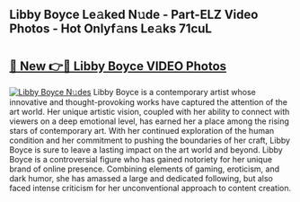 ## Libby Boyce Le𝚊ked N𝚞de - Part-ELZ Video Photos - Hot Onlyf𝚊ns Le𝚊ks 71cuL

# <h2><a href="http://ab7137.deff.icu/?id=Libby+Boyce">🔗 New 👉🔴 Libby Boyce VIDEO Photos</a></h2>

[![Libby Boyce N𝚞des](https://i.imgur.com/rIISA9y.gif)](http://ab7137.deff.icu/?id=Libby+Boyce)
Libby Boyce is a contemporary artist whose innovative and thought-provoking works have captured the attention of the art world. Her unique artistic vision, coupled with her ability to connect with viewers on a deep emotional level, has earned her a place among the rising stars of contemporary art. With her continued exploration of the human condition and her commitment to pushing the boundaries of her craft, Libby Boyce is sure to leave a lasting impact on the art world and beyond. Libby Boyce is a controversial figure who has gained notoriety for her unique brand of online presence. Combining elements of gaming, eroticism, and dark humor, she has amassed a large and dedicated following, but also faced intense criticism for her unconventional approach to content creation.
